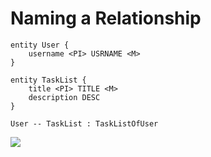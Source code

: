 # Naming a Relationship

```
entity User {
    username <PI> USRNAME <M>
}

entity TaskList {
    title <PI> TITLE <M>
    description DESC
}

User -- TaskList : TaskListOfUser
```

![](relationship-with-name.svg)
